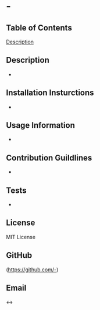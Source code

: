 # -
## Table of Contents
[Description](#description)

## Description
-

## Installation Insturctions
-

## Usage Information
-

## Contribution Guildlines
-

## Tests
-

## License
MIT License

## GitHub
(https://github.com/-)

## Email
<->
